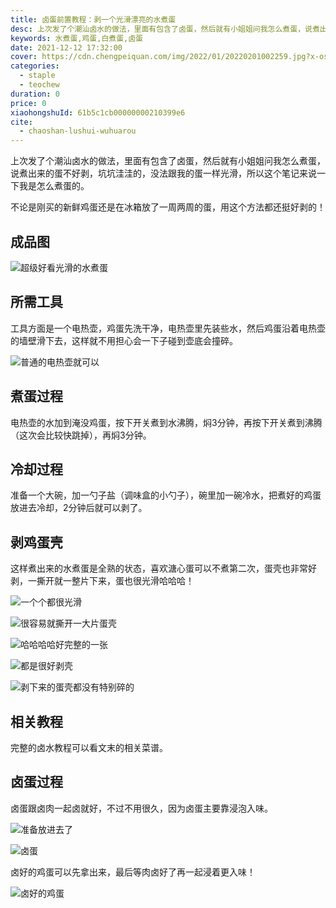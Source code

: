 ```yaml
---
title: 卤蛋前置教程：剥一个光滑漂亮的水煮蛋
desc: 上次发了个潮汕卤水的做法，里面有包含了卤蛋，然后就有小姐姐问我怎么煮蛋，说煮出来的蛋不好剥，坑坑洼洼的，没法跟我的蛋一样光滑，所以这个笔记来说一下我是怎么煮蛋的。
keywords: 水煮蛋,鸡蛋,白煮蛋,卤蛋
date: 2021-12-12 17:32:00
cover: https://cdn.chengpeiquan.com/img/2022/01/20220201002259.jpg?x-oss-process=image/interlace,1
categories:
  - staple
  - teochew
duration: 0
price: 0
xiaohongshuId: 61b5c1cb00000000210399e6
cite:
  - chaoshan-lushui-wuhuarou
---
```


上次发了个潮汕卤水的做法，里面有包含了卤蛋，然后就有小姐姐问我怎么煮蛋，说煮出来的蛋不好剥，坑坑洼洼的，没法跟我的蛋一样光滑，所以这个笔记来说一下我是怎么煮蛋的。

不论是刚买的新鲜鸡蛋还是在冰箱放了一周两周的蛋，用这个方法都还挺好剥的！

## 成品图

![超级好看光滑的水煮蛋](https://cdn.chengpeiquan.com/img/2022/01/20220201002314.jpg?x-oss-process=image/interlace,1)

## 所需工具

工具方面是一个电热壶，鸡蛋先洗干净，电热壶里先装些水，然后鸡蛋沿着电热壶的墙壁滑下去，这样就不用担心会一下子碰到壶底会撞碎。

![普通的电热壶就可以](https://cdn.chengpeiquan.com/img/2022/01/20220201002310.jpg?x-oss-process=image/interlace,1)

## 煮蛋过程

电热壶的水加到淹没鸡蛋，按下开关煮到水沸腾，焖3分钟，再按下开关煮到沸腾（这次会比较快跳掉），再焖3分钟。

## 冷却过程

准备一个大碗，加一勺子盐（调味盒的小勺子），碗里加一碗冷水，把煮好的鸡蛋放进去冷却，2分钟后就可以剥了。

## 剥鸡蛋壳

这样煮出来的水煮蛋是全熟的状态，喜欢溏心蛋可以不煮第二次，蛋壳也非常好剥，一撕开就一整片下来，蛋也很光滑哈哈哈！

![一个个都很光滑](https://cdn.chengpeiquan.com/img/2022/01/20220201002315.jpg?x-oss-process=image/interlace,1)

![很容易就撕开一大片蛋壳](https://cdn.chengpeiquan.com/img/2022/01/20220201002317.jpg?x-oss-process=image/interlace,1)

![哈哈哈哈好完整的一张](https://cdn.chengpeiquan.com/img/2022/01/20220201002318.jpg?x-oss-process=image/interlace,1)

![都是很好剥壳](https://cdn.chengpeiquan.com/img/2022/01/20220201002319.jpg?x-oss-process=image/interlace,1)

![剥下来的蛋壳都没有特别碎的](https://cdn.chengpeiquan.com/img/2022/01/20220201002316.jpg?x-oss-process=image/interlace,1)

## 相关教程

完整的卤水教程可以看文末的相关菜谱。

## 卤蛋过程

卤蛋跟卤肉一起卤就好，不过不用很久，因为卤蛋主要靠浸泡入味。

![准备放进去了](https://cdn.chengpeiquan.com/img/2022/01/20220201002313.jpg?x-oss-process=image/interlace,1)

![卤蛋](https://cdn.chengpeiquan.com/img/2022/01/20220201002312.jpg?x-oss-process=image/interlace,1)

卤好的鸡蛋可以先拿出来，最后等肉卤好了再一起浸着更入味！

![卤好的鸡蛋](https://cdn.chengpeiquan.com/img/2022/01/20220201002311.jpg?x-oss-process=image/interlace,1)
